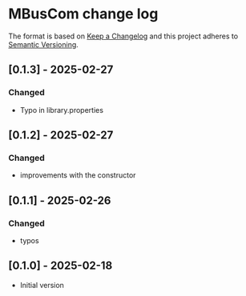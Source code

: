 # MBusCom change log

The format is based on [Keep a Changelog](http://keepachangelog.com/)
and this project adheres to [Semantic Versioning](http://semver.org/).

## [0.1.3] - 2025-02-27

### Changed

- Typo in library.properties

## [0.1.2] - 2025-02-27

### Changed

- improvements with the constructor

## [0.1.1] - 2025-02-26

### Changed

- typos

## [0.1.0] - 2025-02-18
- Initial version
